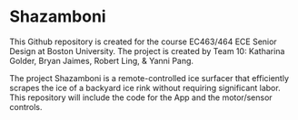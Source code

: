 # Shazamboni

This Github repository is created for the course EC463/464 ECE Senior Design at Boston University. 
The project is created by Team 10: Katharina Golder, Bryan Jaimes, Robert Ling, & Yanni Pang.

The project Shazamboni is a remote-controlled ice surfacer that efficiently scrapes the ice of a backyard ice rink without requiring significant labor.
This repository will include the code for the App and the motor/sensor controls.
